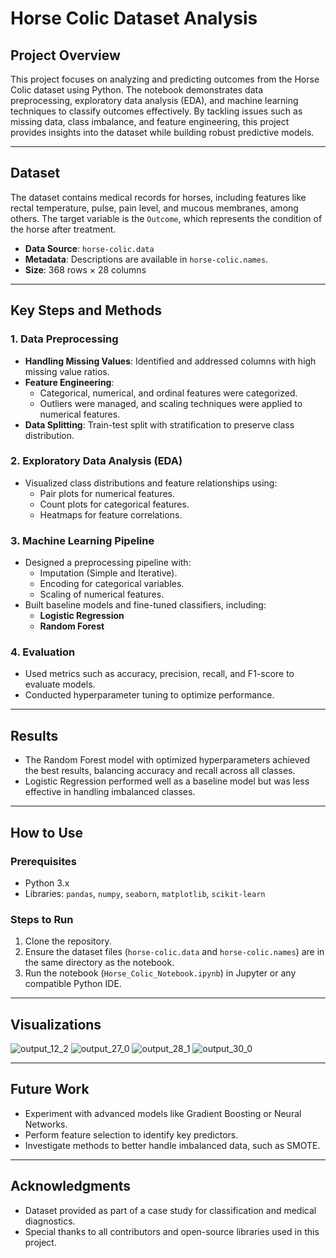 # Horse Colic Dataset Analysis

## Project Overview
This project focuses on analyzing and predicting outcomes from the Horse Colic dataset using Python. The notebook demonstrates data preprocessing, exploratory data analysis (EDA), and machine learning techniques to classify outcomes effectively. By tackling issues such as missing data, class imbalance, and feature engineering, this project provides insights into the dataset while building robust predictive models.

---

## Dataset
The dataset contains medical records for horses, including features like rectal temperature, pulse, pain level, and mucous membranes, among others. The target variable is the `Outcome`, which represents the condition of the horse after treatment.

- **Data Source**: `horse-colic.data`
- **Metadata**: Descriptions are available in `horse-colic.names`.
- **Size**: 368 rows × 28 columns

---

## Key Steps and Methods
### 1. Data Preprocessing
- **Handling Missing Values**: Identified and addressed columns with high missing value ratios.
- **Feature Engineering**:
  - Categorical, numerical, and ordinal features were categorized.
  - Outliers were managed, and scaling techniques were applied to numerical features.
- **Data Splitting**: Train-test split with stratification to preserve class distribution.

### 2. Exploratory Data Analysis (EDA)
- Visualized class distributions and feature relationships using:
  - Pair plots for numerical features.
  - Count plots for categorical features.
  - Heatmaps for feature correlations.

### 3. Machine Learning Pipeline
- Designed a preprocessing pipeline with:
  - Imputation (Simple and Iterative).
  - Encoding for categorical variables.
  - Scaling of numerical features.
- Built baseline models and fine-tuned classifiers, including:
  - **Logistic Regression**
  - **Random Forest**

### 4. Evaluation
- Used metrics such as accuracy, precision, recall, and F1-score to evaluate models.
- Conducted hyperparameter tuning to optimize performance.

---

## Results
- The Random Forest model with optimized hyperparameters achieved the best results, balancing accuracy and recall across all classes.
- Logistic Regression performed well as a baseline model but was less effective in handling imbalanced classes.

---

## How to Use
### Prerequisites
- Python 3.x
- Libraries: `pandas`, `numpy`, `seaborn`, `matplotlib`, `scikit-learn`

### Steps to Run
1. Clone the repository.
2. Ensure the dataset files (`horse-colic.data` and `horse-colic.names`) are in the same directory as the notebook.
3. Run the notebook (`Horse_Colic_Notebook.ipynb`) in Jupyter or any compatible Python IDE.

---

## Visualizations

![output_12_2](https://github.com/user-attachments/assets/59a10be8-f908-406f-9bed-005723664d5f)
![output_27_0](https://github.com/user-attachments/assets/859e2564-b8d9-4c09-bade-1252455f4e99)
![output_28_1](https://github.com/user-attachments/assets/3963bb9b-8494-40f2-a727-132f0b278188)
![output_30_0](https://github.com/user-attachments/assets/8d2bd44d-302f-4b44-a36a-553249ec2d9e)

---

## Future Work
- Experiment with advanced models like Gradient Boosting or Neural Networks.
- Perform feature selection to identify key predictors.
- Investigate methods to better handle imbalanced data, such as SMOTE.

---

## Acknowledgments
- Dataset provided as part of a case study for classification and medical diagnostics.
- Special thanks to all contributors and open-source libraries used in this project.
